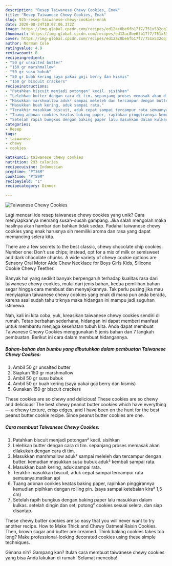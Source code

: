 ```yaml
---
description: "Resep Taiwanese Chewy Cookies, Enak"
title: "Resep Taiwanese Chewy Cookies, Enak"
slug: 925-resep-taiwanese-chewy-cookies-enak
date: 2020-08-24T10:07:06.372Z
image: https://img-global.cpcdn.com/recipes/ed12ac0be6fb17f7/751x532cq70/taiwanese-chewy-cookies-foto-resep-utama.jpg
thumbnail: https://img-global.cpcdn.com/recipes/ed12ac0be6fb17f7/751x532cq70/taiwanese-chewy-cookies-foto-resep-utama.jpg
cover: https://img-global.cpcdn.com/recipes/ed12ac0be6fb17f7/751x532cq70/taiwanese-chewy-cookies-foto-resep-utama.jpg
author: Norman Cole
ratingvalue: 4.9
reviewcount: 8
recipeingredient:
- "50 gr unsalted butter"
- "150 gr marshmallow"
- "50 gr susu bubuk"
- "50 gr buah kering saya pakai goji berry dan kismis"
- "150 gr biscuit crackers"
recipeinstructions:
- "Patahkan biscuit menjadi potongan² kecil. sisihkan"
- "Lelehkan butter dengan cara di tim. sepanjang proses memasak akan dilakukan dengan cara di tim."
- "Masukkan marshmallow aduk² sampai meleleh dan tercampur dengan butter. kemudian masukkan susu bubuk aduk² kembali sampai rata."
- "Masukkan buah kering, aduk sampai rata."
- "Terakhir masukkan biscuit, aduk cepat sampai tercampur rata semuanya.matikan api"
- "Tuang adonan cookies keatas baking paper, rapihkan pinggirannya kemudian pipihkan dengan rolling pin. (saya sampai ketebalan kira² 1,5 cm)"
- "Setelah rapih bungkus dengan baking paper lalu masukkan dalam kulkas. setelah dingin dan set, potong² cookies sesuai selera, dan siap disantap."
categories:
- Resep
tags:
- taiwanese
- chewy
- cookies

katakunci: taiwanese chewy cookies 
nutrition: 293 calories
recipecuisine: Indonesian
preptime: "PT36M"
cooktime: "PT59M"
recipeyield: "1"
recipecategory: Dinner

---
```



![Taiwanese Chewy Cookies](https://img-global.cpcdn.com/recipes/ed12ac0be6fb17f7/751x532cq70/taiwanese-chewy-cookies-foto-resep-utama.jpg)

Lagi mencari ide resep taiwanese chewy cookies yang unik? Cara menyiapkannya memang susah-susah gampang. Jika salah mengolah maka hasilnya akan hambar dan bahkan tidak sedap. Padahal taiwanese chewy cookies yang enak harusnya sih memiliki aroma dan rasa yang dapat memancing selera kita.

There are a few secrets to the best classic, chewy chocolate chip cookies. Number one: Don&#39;t use chips; instead, opt for a mix of milk or semisweet and dark chocolate chunks. A wide variety of chewy cookie options are Sensory Oral Motor Aide Chew Necklace for Boys Girls Kids, Silicone Cookie Chewy Teether.

Banyak hal yang sedikit banyak berpengaruh terhadap kualitas rasa dari taiwanese chewy cookies, mulai dari jenis bahan, kedua pemilihan bahan segar hingga cara membuat dan menyajikannya. Tak perlu pusing jika mau menyiapkan taiwanese chewy cookies yang enak di mana pun anda berada, karena asal sudah tahu triknya maka hidangan ini mampu jadi suguhan istimewa.


Nah, kali ini kita coba, yuk, kreasikan taiwanese chewy cookies sendiri di rumah. Tetap berbahan sederhana, hidangan ini dapat memberi manfaat untuk membantu menjaga kesehatan tubuh kita. Anda dapat membuat Taiwanese Chewy Cookies menggunakan 5 jenis bahan dan 7 langkah pembuatan. Berikut ini cara dalam membuat hidangannya.

<!--inarticleads1-->

##### Bahan-bahan dan bumbu yang dibutuhkan dalam pembuatan Taiwanese Chewy Cookies:

1. Ambil 50 gr unsalted butter
1. Siapkan 150 gr marshmallow
1. Ambil 50 gr susu bubuk
1. Ambil 50 gr buah kering (saya pakai goji berry dan kismis)
1. Gunakan 150 gr biscuit crackers


These cookies are so chewy and delicious! These cookies are so chewy and delicious! The best chewy peanut butter cookies which have everything — a chewy texture, crisp edges, and I have been on the hunt for the best peanut butter cookie recipe. Since peanut butter cookies are one. 

<!--inarticleads2-->

##### Cara membuat Taiwanese Chewy Cookies:

1. Patahkan biscuit menjadi potongan² kecil. sisihkan
1. Lelehkan butter dengan cara di tim. sepanjang proses memasak akan dilakukan dengan cara di tim.
1. Masukkan marshmallow aduk² sampai meleleh dan tercampur dengan butter. kemudian masukkan susu bubuk aduk² kembali sampai rata.
1. Masukkan buah kering, aduk sampai rata.
1. Terakhir masukkan biscuit, aduk cepat sampai tercampur rata semuanya.matikan api
1. Tuang adonan cookies keatas baking paper, rapihkan pinggirannya kemudian pipihkan dengan rolling pin. (saya sampai ketebalan kira² 1,5 cm)
1. Setelah rapih bungkus dengan baking paper lalu masukkan dalam kulkas. setelah dingin dan set, potong² cookies sesuai selera, dan siap disantap.


These chewy butter cookies are so easy that you will never want to try another recipe. How to Make Thick and Chewy Oatmeal Raisin Cookies. Then, brown sugar and butter are creamed. Think baking cookies takes too long? Make professional-looking decorated cookies using these simple techniques. 

Gimana nih? Gampang kan? Itulah cara membuat taiwanese chewy cookies yang bisa Anda lakukan di rumah. Selamat mencoba!
